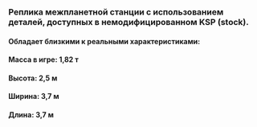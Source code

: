 ### Реплика межпланетной станции с использованием деталей, доступных в немодифицированном KSP (stock).
#### Обладает близкими к реальными характеристиками:
#### Масса в игре: 1,82 т
#### Высота: 2,5 м
#### Ширина: 3,7 м
#### Длина: 3,7 м
